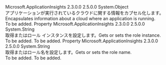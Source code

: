 <Type Name="CloudContext" FullName="Microsoft.ApplicationInsights.Extensibility.Implementation.CloudContext">
  <TypeSignature Language="C#" Value="public sealed class CloudContext" />
  <TypeSignature Language="ILAsm" Value=".class public auto ansi sealed beforefieldinit CloudContext extends System.Object" />
  <TypeSignature Language="DocId" Value="T:Microsoft.ApplicationInsights.Extensibility.Implementation.CloudContext" />
  <TypeSignature Language="VB.NET" Value="Public NotInheritable Class CloudContext" />
  <TypeSignature Language="F#" Value="type CloudContext = class" />
  <AssemblyInfo>
    <AssemblyName>Microsoft.ApplicationInsights</AssemblyName>
    <AssemblyVersion>2.3.0.0</AssemblyVersion>
    <AssemblyVersion>2.5.0.0</AssemblyVersion>
  </AssemblyInfo>
  <Base>
    <BaseTypeName>System.Object</BaseTypeName>
  </Base>
  <Interfaces />
  <Docs>
    <summary>
            <span data-ttu-id="9de16-101">アプリケーションが実行されているクラウドに関する情報をカプセル化します。</span><span class="sxs-lookup"><span data-stu-id="9de16-101">Encapsulates information about a cloud where an application is running.</span></span>
            </summary>
    <remarks>To be added.</remarks>
  </Docs>
  <Members>
    <Member MemberName="RoleInstance">
      <MemberSignature Language="C#" Value="public string RoleInstance { get; set; }" />
      <MemberSignature Language="ILAsm" Value=".property instance string RoleInstance" />
      <MemberSignature Language="DocId" Value="P:Microsoft.ApplicationInsights.Extensibility.Implementation.CloudContext.RoleInstance" />
      <MemberSignature Language="VB.NET" Value="Public Property RoleInstance As String" />
      <MemberSignature Language="F#" Value="member this.RoleInstance : string with get, set" Usage="Microsoft.ApplicationInsights.Extensibility.Implementation.CloudContext.RoleInstance" />
      <MemberType>Property</MemberType>
      <AssemblyInfo>
        <AssemblyName>Microsoft.ApplicationInsights</AssemblyName>
        <AssemblyVersion>2.3.0.0</AssemblyVersion>
        <AssemblyVersion>2.5.0.0</AssemblyVersion>
      </AssemblyInfo>
      <ReturnValue>
        <ReturnType>System.String</ReturnType>
      </ReturnValue>
      <Docs>
        <summary>
            <span data-ttu-id="9de16-102">取得またはロール インスタンスを設定します。</span><span class="sxs-lookup"><span data-stu-id="9de16-102">Gets or sets the role instance.</span></span>
            </summary>
        <value>To be added.</value>
        <remarks>To be added.</remarks>
      </Docs>
    </Member>
    <Member MemberName="RoleName">
      <MemberSignature Language="C#" Value="public string RoleName { get; set; }" />
      <MemberSignature Language="ILAsm" Value=".property instance string RoleName" />
      <MemberSignature Language="DocId" Value="P:Microsoft.ApplicationInsights.Extensibility.Implementation.CloudContext.RoleName" />
      <MemberSignature Language="VB.NET" Value="Public Property RoleName As String" />
      <MemberSignature Language="F#" Value="member this.RoleName : string with get, set" Usage="Microsoft.ApplicationInsights.Extensibility.Implementation.CloudContext.RoleName" />
      <MemberType>Property</MemberType>
      <AssemblyInfo>
        <AssemblyName>Microsoft.ApplicationInsights</AssemblyName>
        <AssemblyVersion>2.3.0.0</AssemblyVersion>
        <AssemblyVersion>2.5.0.0</AssemblyVersion>
      </AssemblyInfo>
      <ReturnValue>
        <ReturnType>System.String</ReturnType>
      </ReturnValue>
      <Docs>
        <summary>
            <span data-ttu-id="9de16-103">取得またはロール名を設定します。</span><span class="sxs-lookup"><span data-stu-id="9de16-103">Gets or sets the role name.</span></span>
            </summary>
        <value>To be added.</value>
        <remarks>To be added.</remarks>
      </Docs>
    </Member>
  </Members>
</Type>